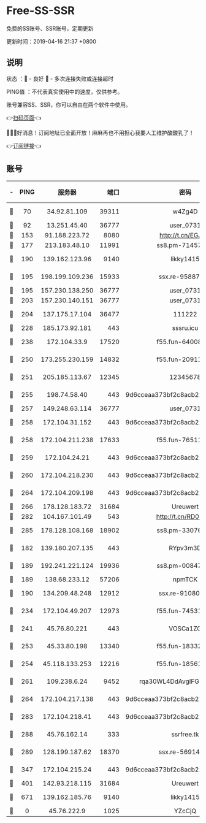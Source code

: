 # Free-SS-SSR

免费的SS账号、SSR账号，定期更新

更新时间：2019-04-16 21:37 +0800

## 说明

状态     ：🙂 - 良好 🙁 - 多次连接失败或连接超时

PING值   ：不代表真实使用中的速度，仅供参考。

账号兼容SS、SSR，你可以自由在两个软件中使用。

👉[扫码页面](https://liesauer.github.io/Free-SS-SSR/)👈

🎉🎉🎉好消息！订阅地址已全面开放！麻麻再也不用担心我要人工维护酸酸乳了！

👉[订阅链接](https://www.liesauer.net/yogurt/subscribe?ACCESS_TOKEN=DAYxR3mMaZAsaqUb)👈

## 账号

|-|PING|服务器|端口|密码|加密方式|区域|
|:----:|:----:|:-----:|-----:|:----:|:----:|:----:|
|🙂|70|34.92.81.109|39311|w4Zg4D|chacha20-ietf|US|
|🙂|92|13.251.45.40|36777|user_0731|chacha20|SG|
|🙂|153|91.188.223.72|8080|http://t.cn/EGJIyrl|rc4-md5|RU|
|🙂|177|213.183.48.10|11991|ss8.pm-71457072|rc4-md5|RU|
|🙂|190|139.162.123.96|9140|likky1415|aes-256-cfb|JP|
|🙂|195|198.199.109.236|15933|ssx.re-95887185|aes-256-cfb|US|
|🙂|195|157.230.138.250|36777|user_0731|chacha20|US|
|🙂|203|157.230.140.151|36777|user_0731|chacha20|US|
|🙂|204|137.175.17.104|36477|111222|aes-256-cfb|US|
|🙂|228|185.173.92.181|443|sssru.icu|rc4-md5|RU|
|🙂|238|172.104.33.9|17520|f55.fun-64008519|aes-256-cfb|SG|
|🙂|250|173.255.230.159|14832|f55.fun-20911202|aes-256-cfb|US|
|🙂|251|205.185.113.67|12345|12345678|aes-256-cfb|US|
|🙂|255|198.74.58.40|443|9d6cceaa373bf2c8acb22e60b6a58be6|aes-256-cfb|US|
|🙂|257|149.248.63.114|36777|user_0731|chacha20|CA|
|🙂|258|172.104.31.152|443|9d6cceaa373bf2c8acb22e60b6a58be6|aes-256-cfb|US|
|🙂|258|172.104.211.238|17633|f55.fun-76511105|aes-256-cfb|US|
|🙂|259|172.104.24.21|443|9d6cceaa373bf2c8acb22e60b6a58be6|aes-256-cfb|US|
|🙂|260|172.104.218.230|443|9d6cceaa373bf2c8acb22e60b6a58be6|aes-256-cfb|US|
|🙂|264|172.104.209.198|443|9d6cceaa373bf2c8acb22e60b6a58be6|aes-256-cfb|US|
|🙂|266|178.128.183.72|31684|Ureuwert|chacha20|US|
|🙂|282|104.167.101.49|543|http://t.cn/RD0D7sx|rc4-md5|CA|
|🙂|285|178.128.108.168|18902|ss8.pm-33076243|aes-256-cfb|SG|
|🙂|182|139.180.207.135|443|RYpv3m3D|aes-256-cfb|JP|
|🙂|189|192.241.221.124|19936|ss8.pm-00847674|aes-256-cfb|US|
|🙂|189|138.68.233.12|57206|npmTCK|rc4-md5|US|
|🙂|190|134.209.48.248|12912|ssx.re-91080616|aes-256-cfb|US|
|🙂|234|172.104.49.207|12973|f55.fun-74531550|aes-256-cfb|SG|
|🙂|241|45.76.80.221|443|VOSCa1ZG|aes-256-cfb|DE|
|🙂|253|45.33.80.198|13340|f55.fun-18332298|aes-256-cfb|US|
|🙂|254|45.118.133.253|12216|f55.fun-18561678|aes-256-cfb|SG|
|🙂|261|109.238.6.24|9452|rqa30WL4DdAvgIFG6Fs3znzTa|aes-256-cfb|FR|
|🙂|264|172.104.217.138|443|9d6cceaa373bf2c8acb22e60b6a58be6|aes-256-cfb|US|
|🙂|283|172.104.218.41|443|9d6cceaa373bf2c8acb22e60b6a58be6|aes-256-cfb|US|
|🙂|288|45.76.162.14|333|ssrfree.tk|aes-256-cfb|SG|
|🙂|289|128.199.187.62|18370|ssx.re-56914452|aes-256-cfb|SG|
|🙂|347|172.104.215.24|443|9d6cceaa373bf2c8acb22e60b6a58be6|aes-256-cfb|US|
|🙂|401|142.93.218.115|31684|Ureuwert|chacha20|IN|
|🙁|671|139.162.185.76|9140|likky1415|aes-256-cfb|DE|
|🙁|0|45.76.222.9|1025|YZcCjQ|rc4-md5|JP|
